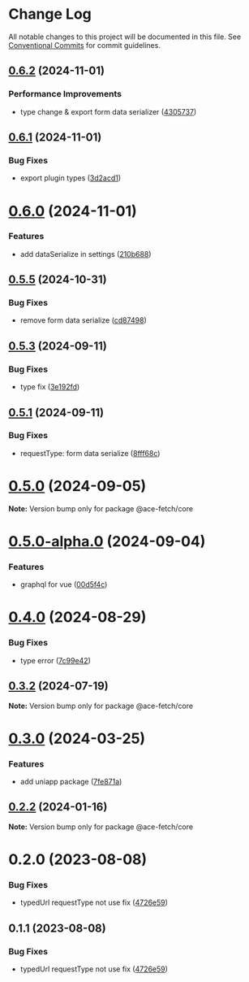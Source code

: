 # Change Log

All notable changes to this project will be documented in this file.
See [Conventional Commits](https://conventionalcommits.org) for commit guidelines.

## [0.6.2](https://github.com/aceHubert/ace-fetch/compare/v0.6.1...v0.6.2) (2024-11-01)

### Performance Improvements

- type change & export form data serializer ([4305737](https://github.com/aceHubert/ace-fetch/commit/4305737c090a2eac45a2bd7fca19e87806fb3973))

## [0.6.1](https://github.com/aceHubert/ace-fetch/compare/v0.6.0...v0.6.1) (2024-11-01)

### Bug Fixes

- export plugin types ([3d2acd1](https://github.com/aceHubert/ace-fetch/commit/3d2acd19fa135c0afa1a5e8c0cd3f9e16fc32fa5))

# [0.6.0](https://github.com/aceHubert/ace-fetch/compare/v0.5.5...v0.6.0) (2024-11-01)

### Features

- add dataSerialize in settings ([210b688](https://github.com/aceHubert/ace-fetch/commit/210b688f7ba7ac485789d79598700236dbb2b57e))

## [0.5.5](https://github.com/aceHubert/ace-fetch/compare/v0.5.4...v0.5.5) (2024-10-31)

### Bug Fixes

- remove form data serialize ([cd87498](https://github.com/aceHubert/ace-fetch/commit/cd874984d98098e8149d374f59d431f2604d1211))

## [0.5.3](https://github.com/aceHubert/ace-fetch/compare/v0.5.2...v0.5.3) (2024-09-11)

### Bug Fixes

- type fix ([3e192fd](https://github.com/aceHubert/ace-fetch/commit/3e192fd1a0b61620ef8f09a44b5f6535e766f994))

## [0.5.1](https://github.com/aceHubert/ace-fetch/compare/v0.5.0...v0.5.1) (2024-09-11)

### Bug Fixes

- requestType: form data serialize ([8fff68c](https://github.com/aceHubert/ace-fetch/commit/8fff68c5adfddb7a92a9d5649e3afafdc40a99b5))

# [0.5.0](https://github.com/aceHubert/ace-fetch/compare/v0.5.0-alpha.0...v0.5.0) (2024-09-05)

**Note:** Version bump only for package @ace-fetch/core

# [0.5.0-alpha.0](https://github.com/aceHubert/ace-fetch/compare/v0.4.0...v0.5.0-alpha.0) (2024-09-04)

### Features

- graphql for vue ([00d5f4c](https://github.com/aceHubert/ace-fetch/commit/00d5f4c7d0e77fc7357a716d759a9d40445c4a81))

# [0.4.0](https://github.com/aceHubert/ace-fetch/compare/v0.3.2...v0.4.0) (2024-08-29)

### Bug Fixes

- type error ([7c99e42](https://github.com/aceHubert/ace-fetch/commit/7c99e42beebfd1bc416099aa8c453e87e06d61e7))

## [0.3.2](https://github.com/aceHubert/ace-fetch/compare/v0.3.1...v0.3.2) (2024-07-19)

**Note:** Version bump only for package @ace-fetch/core

# [0.3.0](https://github.com/aceHubert/ace-fetch/compare/v0.2.2...v0.3.0) (2024-03-25)

### Features

- add uniapp package ([7fe871a](https://github.com/aceHubert/ace-fetch/commit/7fe871aa7c60772f7c96cb1162ea7b01881ee6f5))

## [0.2.2](https://github.com/aceHubert/ace-fetch/compare/v0.2.0...v0.2.2) (2024-01-16)

**Note:** Version bump only for package @ace-fetch/core

# 0.2.0 (2023-08-08)

### Bug Fixes

- typedUrl requestType not use fix ([4726e59](https://github.com/aceHubert/ace-fetch/commit/4726e592af67333216b065abad6e019507c2ab18))

## 0.1.1 (2023-08-08)

### Bug Fixes

- typedUrl requestType not use fix ([4726e59](https://github.com/aceHubert/ace-fetch/commit/4726e592af67333216b065abad6e019507c2ab18))
